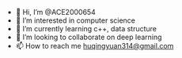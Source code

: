 - 👋 Hi, I’m @ACE2000654
- 👀 I’m interested in computer science
- 🌱 I’m currently learning c++, data structure
- 💞️ I’m looking to collaborate on deep learning
- 📫 How to reach me huqingyuan314@gmail.com

<!---
ACE2000654/ACE2000654 is a ✨ special ✨ repository because its `README.md` (this file) appears on your GitHub profile.
You can click the Preview link to take a look at your changes.
--->
